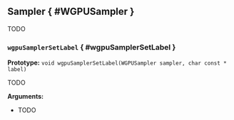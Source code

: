 

## Sampler { #WGPUSampler }


TODO




### `wgpuSamplerSetLabel` { #wgpuSamplerSetLabel }

**Prototype:** `void wgpuSamplerSetLabel(WGPUSampler sampler, char const * label)`


TODO


**Arguments:**

 - TODO




